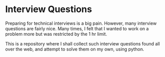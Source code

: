 Interview Questions
===================

Preparing for technical interviews is a big pain. However, many interview
questions are fairly nice. Many times, I felt that I wanted to work on a 
problem more but was restricted by the 1 hr limit. 

This is a repository where I shall collect 
such interview questions found all over the web, and attempt to solve
them on my own, using python.

